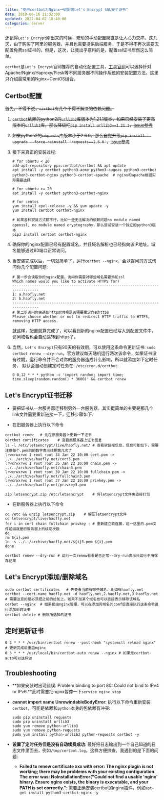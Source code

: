 ```yaml
---
title: "使用certbot为Nginx一键配置Let's Encrypt SSL安全证书"
date: 2018-06-16 21:32:00
updated: 2022-04-02 18:40:00
categories: server
---
```


还记得`Let's Encrypt`刚出来的时候，繁琐的手动配置简直是让人心力交瘁。这几天，由于购买了阿里的服务器，并且也需要提供后端服务，于是不得不再次需要去配置免费ssl证书的，但是，这次，让我出乎意料的是，配置ssl证书居然这么简单。

`certbot`是`Let's Encrypt`官网推荐的自动化配置工具，[工具官网](https://certbot.eff.org/)可以选择针对Apache/Nginx/Haproxy/Plesk等不同服务器不同操作系统的安装配置方法。这里只介绍最常用的Nginx+CentOS组合。

<!--more-->

## Certbot配置

~~首先，不得不说，`certbot`有几个不得不解决的依赖问题。~~

1. ~~`certbot`依赖的python2的`urllib3`库版本为1.21.1版本，如果已经安装了更高版本的`urllib3`库，那么降级吧`pip install urllib3==1.21.1`，[issue参考](https://community.letsencrypt.org/t/certbot-not-working-with-centos7-and-nginx/45646/2)~~

2. ~~如果python2的`requests`库版本小于2.6.0，那么自觉升级`pip install --upgrade --force-reinstall 'requests==2.6.0'`，[issue参考](如果requests<2.6.0那么强制升级。https://github.com/certbot/certbot/issues/5534)~~

3. 接下来真正的安装过程:

   ```shell
   # for ubuntu < 20
   add-apt-repository ppa:certbot/certbot && apt update
   apt install -y certbot python3-acme python3-augeas python3-certbot python3-certbot-nginx python3-certbot-apache	# nginx和apache根据实际需要选择
   
   # for ubuntu >= 20
   apt install -y certbot python3-certbot-nginx
   
   # for centos
   yum install epel-release -y && yum update -y
   yum install certbot certbot-nginx
   
   # 如果各种安装方式都不行，比如一些无法解决的依赖问题no module named openssl, no module named cryptography，那么尝试安装一个独立的python3版本
   pip3 install certbot certbot-nginx
   ```

4. 确保你的nginx配置已经有配置域名，并且域名解析也已经指向该IP地址，域名能够通过80端口正常访问。

5. 当安装完成以后，一切就简单了，运行`certbot --nginx`，会以提问的方式询问你几个配置问题:

   ```shell
   # 第一步会读取你的nginx配置，询问你需要对哪些域名需要添加ssl
   Which names would you like to activate HTTPS for?
   -------------------------------------------------------------------------------
   1: a.haofly.net
   2: b.haofly.net
   -------------------------------------------------------------------------------
   # 第二步询问你在遇到http的时候是否需要重定向到https
   Please choose whether or not to redirect HTTP traffic to HTTPS, removing HTTP access.
   ```

   就这样，配置就算完成了，可以看到新的nginx配置已经写入到配置文件中，访问域名也会自动跳转到https了。

6. 当然，`Let's Encrypt`只有90天的有效期，可以使用这条命令更新证书: `sudo certbot renew --dry-run`，官方建议每天随机运行两次该命令，如果证书没有过期，运行命令并不会对你的服务器造成什么影响，所以就添加如下定时任务， 默认会自动创建定时任务在: `/etc/cron.d/certbot`:

   ```shell
   0 0,12 * * * python -c 'import random; import time; time.sleep(random.random() * 3600)' && certbot renew 
   ```

## Let's Encrypt证书迁移

- 要把证书从一台服务器迁移到另外一台服务器，其实挺简单的主要是那几个link文件需要重新链接一下，迁移步骤如下:

- 在旧服务器上执行以下命令

```shell
certbot renew	# 先在原服务器上更新一下证书
certbot certificates	# 查看原服务器上证书信息
ls -l /etc/letsencrypt/live/haofly.net/	# 查看软链接信息，信息可能如下，需要注意每个.pem前的数字表示续期第几次了
lrwxrwxrwx 1 root root 34 Jan 22 10:00 cert.pem -> ../../archive/haofly.net/cert3.pem
lrwxrwxrwx 1 root root 35 Jan 22 10:00 chain.pem -> ../../archive/haofly.net/chain3.pem
lrwxrwxrwx 1 root root 39 Jan 22 10:00 fullchain.pem -> ../../archive/haofly.net/fullchain3.pem
lrwxrwxrwx 1 root root 37 Jan 22 10:00 privkey.pem -> ../../archive/haofly.net/privkey3.pem

zip letsencrypt.zip /etc/letsencrypt	# 将letsencrypt文件夹直接打包
```

- 在新服务器上执行以下命令

```shell
cd /etc && unzip letsencrypt.zip	# 解压letsencrypt文件
cd letsencrypt/live/haofly.net
for i in cert chain fullchain privkey ;	# 重新建立软连接，这一这里的.pem文件前缀就是旧服务器上的续期次数
do
rm ${i}.pem
ln -s ../../archive/haofly.net/${i}3.pem ${i}.pem
done

certbot renew --dry-run	# 运行一次renew看看是否正常--dry-run表示只运行不用保存结果
```

## Let's Encrypt添加/删除域名

```shell
sudo certbot certificates	# 先查看当前有哪些域名，比如有haofly.net
certbot --cert-name haofly.net -d haofly.net,2.haofly.net,3.haofly.net	# 需要注意的是必须把之前的给加上，如果不加某个域名也可以直接表示移除该域名
cerbot --nginx	# 如果都由nginx管理，可以在添加完域名的conf后直接执行这条命令进行添加新的证书
certbot delete # 删除所选择的证书
```

## 定时更新证书

```shell
0 3 * * * /usr/bin/certbot renew --post-hook "systemctl reload nginx"	# 更新完成后重启nginx
0 3 * * * /usr/local/bin/certbot-auto renew --nginx	# 如果是certbot-auto可以这样做
```

## Troubleshooting

- **如果安装时出现错误: Problem binding to port 80: Could not bind to IPv4 or IPv6.**此时需要把nginx暂停一下`service nginx stop`

- **cannot import name UnrewindableBodyError**: 执行以下命令重新安装`certbot`，可能是依赖和`python`本身的包依赖有冲突:

  ```shell
  sudo pip uninstall requests
  sudo pip uninstall urllib3
  sudo yum remove python-urllib3
  sudo yum remove python-requests
  sudo yum install python-urllib3 python-requests certbot -y
  ```

- **设置了定时任务但是没有自动续费成功**: 最好把日志输出到一个自己知道的日志文件里面去，例如`/tmp/certbot.log`，这样方便排查，我遇到的是下面的问题:

  - **Failed to renew certificate xxx with error: The nginx plugin is not working; there may be problems with your existing configuration. The error was: NoInstallationError("Could not find a usable 'nginx' binary. Ensure nginx exists, the binary is executable, and your PATH is set correctly."**: 需要正确安装certbot的nginx插件，例如`apt-get install python3-certbot-nginx -y`